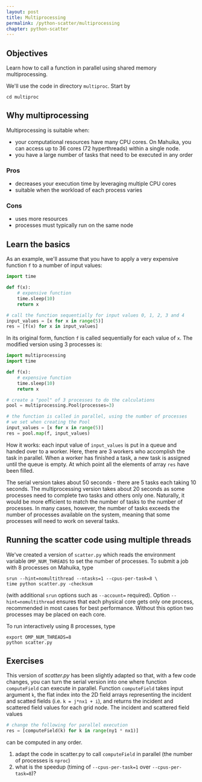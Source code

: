 ```yaml
---
layout: post
title: Multiprocessing
permalink: /python-scatter/multiprocessing
chapter: python-scatter
---
```


## Objectives

Learn how to call a function in parallel using shared memory multiprocessing.

We'll use the code in directory `multiproc`. Start by
```
cd multiproc
```

## Why multiprocessing

Multiprocessing is suitable when:

 * your computational resources have many CPU cores. On Mahuika, you can access up to 36 cores (72 hyperthreads) within a single node.
 * you have a large number of tasks that need to be executed in any order

### Pros

 * decreases your execution time by leveraging multiple CPU cores
 * suitable when the workload of each process varies

### Cons

 * uses more resources
 * processes must typically run on the same node

## Learn the basics 

As an example, we'll assume that you have to apply a very expensive function `f` to a number of input values:

```python
import time

def f(x):
    # expensive function
    time.sleep(10)
    return x

# call the function sequentially for input values 0, 1, 2, 3 and 4
input_values = [x for x in range(5)]
res = [f(x) for x in input_values]
```

In its original form, function `f` is called sequentially for each value of `x`. The modified version using 3 processes is:

```python
import multiprocessing
import time

def f(x):
    # expensive function
    time.sleep(10)
    return x

# create a "pool" of 3 processes to do the calculations
pool = multiprocessing.Pool(processes=3)

# the function is called in parallel, using the number of processes 
# we set when creating the Pool
input_values = [x for x in range(5)]
res = pool.map(f, input_values)
```

How it works: each input value of `input_values` is put in a queue and handed over to a worker. Here, there are 3 workers who accomplish the task in parallel. When a worker has finished a task, a new task is assigned until the queue is empty. At which point all the elements of array `res` have been filled.

The serial version takes about 50 seconds - there are 5 tasks each taking 10 seconds. The multiprocessing version takes about 20 seconds as some processes need to complete two tasks and others only one. Naturally, it would be more efficient to match the number of tasks to the number of processes. In many cases, however, the number of tasks exceeds the number of processes available on the system, meaning that some processes will need to work on several tasks.


## Running the scatter code using multiple threads

We've created a version of `scatter.py` which reads the environment variable `OMP_NUM_THREADS` to set the number of processes. To submit a job with 8 processes on Mahuika, type
```
srun --hint=nomultithread --ntasks=1 --cpus-per-task=8 \
time python scatter.py -checksum
```
(with additional `srun` options such as `--account=` required). Option `--hint=nomultithread` ensures that each physical core gets only one process, recommended in most cases for best performance. Without this option two processes may be placed on each core.

To run interactively using 8 processes, type
```
export OMP_NUM_THREADS=8
python scatter.py
```

## Exercises

 This version of *scatter.py* has been slightly adapted so that, with a few code changes, you can turn the serial version into one where function `computeField` can execute in parallel. Function `computeField` takes input argument `k`, the flat index into the 2D field arrays representing the incident and scatted fields (i.e. `k = j*nx1 + i`), and returns the incident and scattered field values for each grid node. The incident and scattered field values
```python
# change the following for parallel execution
res = [computeField(k) for k in range(ny1 * nx1)]
```
can be computed in any order.

1. adapt the code in scatter.py to call `computeField` in parallel (the number of processes is `nproc`)
2. what is the speedup (timing of `--cpus-per-task=1` over `--cpus-per-task=8`)?

